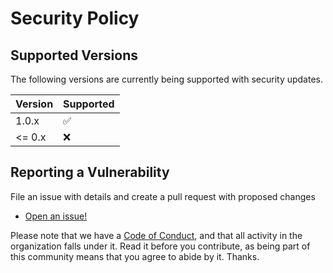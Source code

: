 # Security Policy

## Supported Versions

The following versions are currently being supported with security updates.

| Version | Supported          |
| ------- | ------------------ |
| 1.0.x   | :white_check_mark: |
| <= 0.x  | :x:                |

## Reporting a Vulnerability

File an issue with details and create a pull request with proposed changes

- [Open an issue!](https://github.com/risadams/team-agile/issues/new)

Please note that we have a [Code of Conduct](CODE_OF_CONDUCT.md), and that all activity in the organization falls under it. Read it before you contribute, as being part of this community means that you agree to abide by it. Thanks.

